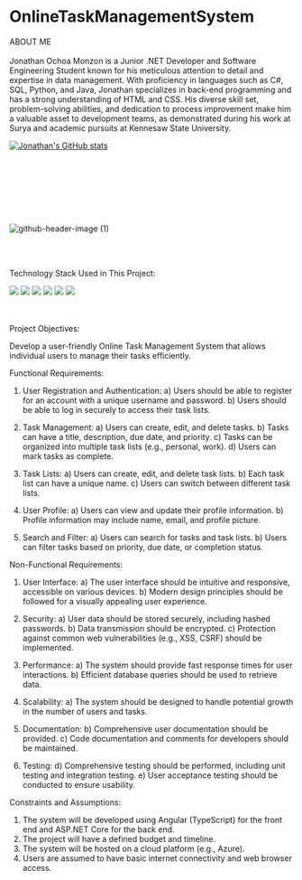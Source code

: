 # OnlineTaskManagementSystem



ABOUT ME
<br></br>
Jonathan Ochoa Monzon is a Junior .NET Developer and Software Engineering Student known for his meticulous attention to detail and expertise in data management. With proficiency in languages such as C#, SQL, Python, and Java, Jonathan specializes in back-end programming and has a strong understanding of HTML and CSS. His diverse skill set, problem-solving abilities, and dedication to process improvement make him a valuable asset to development teams, as demonstrated during his work at Surya and academic pursuits at Kennesaw State University.

[![Jonathan's GitHub stats](https://github-readme-stats.vercel.app/api?username=jonathanrochoa&show_icons=true&theme=dark&hide=stars,issues)](https://github.com/jonathanrochoa/github-readme-stats)



<br></br>
<br></br>
<br></br>


![github-header-image (1)](https://github.com/jonathanrochoa/OnlineTaskManagementSystem/assets/49356114/d15c0bbe-41dd-4fca-991b-1d37e8a5bed6)


<br></br>

Technology Stack Used in This Project:

<img src="https://img.shields.io/badge/.NET-512BD4?style=for-the-badge&logo=dotnet&logoColor=white" /> <img src="https://img.shields.io/badge/Angular-DD0031?style=for-the-badge&logo=angular&logoColor=white" /> <img src="https://img.shields.io/badge/TypeScript-007ACC?style=for-the-badge&logo=typescript&logoColor=white" /> <img src="https://img.shields.io/badge/HTML5-E34F26?style=for-the-badge&logo=html5&logoColor=white" /> <img src="https://img.shields.io/badge/Bootstrap-563D7C?style=for-the-badge&logo=bootstrap&logoColor=white" /> <img src="https://img.shields.io/badge/Microsoft%20SQL%20Server-CC2927?style=for-the-badge&logo=microsoft%20sql%20server&logoColor=white" />


<br></br>
Project Objectives:

Develop a user-friendly Online Task Management System that allows individual users to manage their tasks efficiently.


Functional Requirements:

1.	User Registration and Authentication:
a)	Users should be able to register for an account with a unique username and password.
b)	Users should be able to log in securely to access their task lists.

2.	Task Management:
a)	Users can create, edit, and delete tasks.
b)	Tasks can have a title, description, due date, and priority.
c)	Tasks can be organized into multiple task lists (e.g., personal, work).
d)	Users can mark tasks as complete.

3.	Task Lists:
a)	Users can create, edit, and delete task lists.
b)	Each task list can have a unique name.
c)	Users can switch between different task lists.

4.	User Profile:
a)	Users can view and update their profile information.
b)	Profile information may include name, email, and profile picture.

5.	Search and Filter:
a)	Users can search for tasks and task lists.
b)	Users can filter tasks based on priority, due date, or completion status.


Non-Functional Requirements:

1.	User Interface:
a)	The user interface should be intuitive and responsive, accessible on various devices.
b)	Modern design principles should be followed for a visually appealing user experience.

2.	Security:
a)	User data should be stored securely, including hashed passwords.
b)	Data transmission should be encrypted.
c)	Protection against common web vulnerabilities (e.g., XSS, CSRF) should be implemented.

3.	Performance:
a)	The system should provide fast response times for user interactions.
b)	Efficient database queries should be used to retrieve data.

4.	Scalability:
a)	The system should be designed to handle potential growth in the number of users and tasks.

5.	Documentation:
b)	Comprehensive user documentation should be provided.
c)	Code documentation and comments for developers should be maintained.

6.	Testing:
d)	Comprehensive testing should be performed, including unit testing and integration testing.
e)	User acceptance testing should be conducted to ensure usability.


Constraints and Assumptions:
1.	The system will be developed using Angular (TypeScript) for the front end and ASP.NET Core for the back end.
2.	The project will have a defined budget and timeline.
3.	The system will be hosted on a cloud platform (e.g., Azure).
4.	Users are assumed to have basic internet connectivity and web browser access.
